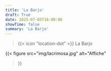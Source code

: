 ```yaml
---
title: 'La Barjo'
draft: True
date: 2025-07-05T16:00:00
showTime: false
summary: 'La Barjo'
---
```


> {{< icon "location-dot" >}} La Barjo

{{< figure
    src="img/lacrimosa.jpg"
    alt="Affiche"
>}}

